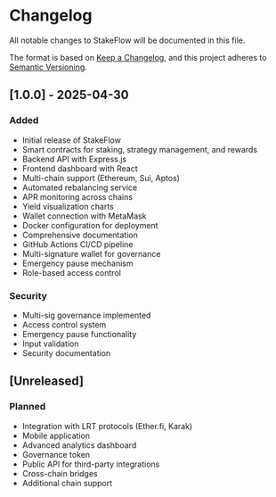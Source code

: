 # Changelog

All notable changes to StakeFlow will be documented in this file.

The format is based on [Keep a Changelog](https://keepachangelog.com/en/1.0.0/),
and this project adheres to [Semantic Versioning](https://semver.org/spec/v2.0.0.html).

## [1.0.0] - 2025-04-30

### Added
- Initial release of StakeFlow
- Smart contracts for staking, strategy management, and rewards
- Backend API with Express.js
- Frontend dashboard with React
- Multi-chain support (Ethereum, Sui, Aptos)
- Automated rebalancing service
- APR monitoring across chains
- Yield visualization charts
- Wallet connection with MetaMask
- Docker configuration for deployment
- Comprehensive documentation
- GitHub Actions CI/CD pipeline
- Multi-signature wallet for governance
- Emergency pause mechanism
- Role-based access control

### Security
- Multi-sig governance implemented
- Access control system
- Emergency pause functionality
- Input validation
- Security documentation

## [Unreleased]

### Planned
- Integration with LRT protocols (Ether.fi, Karak)
- Mobile application
- Advanced analytics dashboard
- Governance token
- Public API for third-party integrations
- Cross-chain bridges
- Additional chain support

